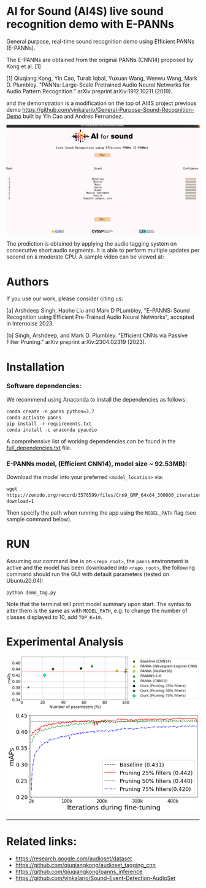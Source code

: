 # AI for Sound (AI4S) live sound recognition demo with E-PANNs

General purpose, real-time sound recognition demo using Efficient PANNs (E-PANNs).

The E-PANNs are obtained from the original PANNs (CNN14) proposed by Kong et al. [1] 

[1] Qiuqiang Kong, Yin Cao, Turab Iqbal, Yuxuan Wang, Wenwu Wang, Mark D. Plumbley. "PANNs: Large-Scale Pretrained Audio Neural Networks for Audio Pattern Recognition." arXiv preprint arXiv:1912.10211 (2019).


and the demonstration is a modification on the top of AI4S project previous demo https://github.com/yinkalario/General-Purpose-Sound-Recognition-Demo  built by Yin Cao and Andres Fernandez.

![demo screenshot](config/demo_image.png)


The prediction is obtained by applying the audio tagging system on consecutive short audio segments. It is able to perform multiple updates per second on a moderate CPU. A sample video can be viewed at:




# Authors

If you use our work, please consider citing us:

[a] Arshdeep Singh, Haohe Liu and Mark D PLumbley, "E-PANNS: Sound Recognition using Efficient Pre-Trained Audio Neural Networks", accepted in Internoise 2023.


[b] Singh, Arshdeep, and Mark D. Plumbley. "Efficient CNNs via Passive Filter Pruning." arXiv preprint arXiv:2304.02319 (2023). 


# Installation

### Software dependencies:

We recommend using Anaconda to install the dependencies as follows:

```
conda create -n panns python=3.7
conda activate panns
pip install -r requirements.txt
conda install -c anaconda pyaudio
```

A comprehensive list of working dependencies can be found in the [full_dependencies.txt](assets/full_dependencies.txt) file.

### E-PANNs model, (Efficient CNN14), model size ~ 92.53MB):

Download the model into your preferred `<model_location>` via:

```
wget https://zenodo.org/record/3576599/files/Cnn9_GMP_64x64_300000_iterations_mAP%3D0.37.pth?download=1
```

Then specify the path when running the app using the `MODEL_PATH` flag (see sample command below).



# RUN

Assuming our command line is on `<repo_root>`, the `panns` environment is active and the model has been downloaded into `<repo_root>`, the following command should run the GUI with default parameters (tested on Ubuntu20.04):


```
python demo_tag.py
```

Note that the terminal will print model summary upon start. The syntax to alter them is the same as with `MODEL_PATH`, e.g. to change the number of classes displayed to 10, add `TOP_K=10`.

# Experimental Analysis

![PANNs_compariosn](config/PANNs_comparison_existing.png)
![PANNs comparison 2](config/PANNs_pruning_ratio_covergence.png)


---

# Related links:

* https://research.google.com/audioset/dataset
* https://github.com/qiuqiangkong/audioset_tagging_cnn
* https://github.com/qiuqiangkong/panns_inference
* https://github.com/yinkalario/Sound-Event-Detection-AudioSet
